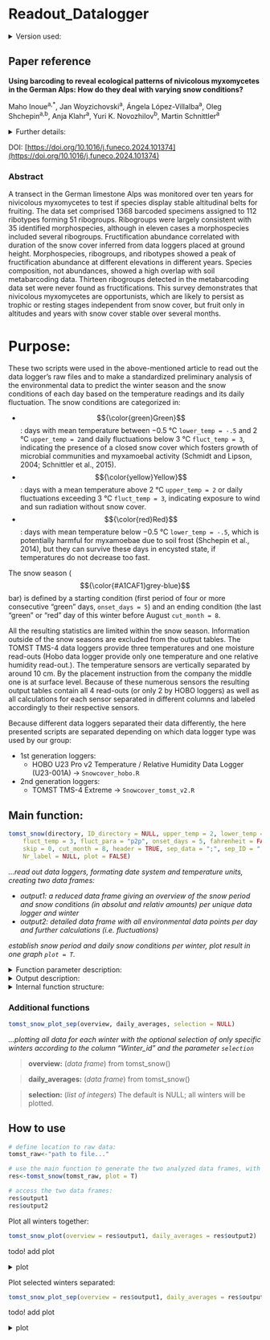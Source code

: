 # Readout_Datalogger
<details>
	
<summary> Version used: </summary> 

R (4.3.0, 2023-04-21)

Packages needed: 
- Pacman: (0.5.1)
- ggplot2: (2.3.4.2)
- lubridate: (1.9.2)
- ggnewscale: (0.4.9)
- dplyr: (1.1.2)
- glue: (1.6.2)
</details>

## Paper reference

**Using barcoding to reveal ecological patterns of nivicolous myxomycetes in the German Alps: 
How do they deal with varying snow conditions?**

Maho Inoue<sup>a,*</sup>, Jan Woyzichovski<sup>a</sup>, Ángela López-Villalba<sup>a</sup>, Oleg Shchepin<sup>a,b</sup>, Anja Klahr<sup>a</sup>, Yuri K. Novozhilov<sup>b</sup>, Martin Schnittler<sup>a</sup>

<details>
<summary>Further details: </summary>

<sup>*</sup>
	Corresponding author

<sup>a</sup>
	Institute of Botany and Landscape Ecology, University Greifswald, Greifswald, Germany
 
<sup>b</sup>
	V.L. Komarov Botanical Institute of the Russian Academy of Sciences, St. Petersburg, Russia

*Received 6 March 2024, Revised 1 July 2024, Accepted 9 July 2024, Available online 16 July 2024, Version of Record 16 July 2024.*

published in: Fungal Ecology, Volume 71, 2024, 101374, ISSN 1754-5048
</details>

DOI: [https://doi.org/10.1016/j.funeco.2024.101374](https://doi.org/10.1016/j.funeco.2024.101374)

### Abstract

A transect in the German limestone Alps was monitored over ten years for nivicolous myxomycetes to test if species display stable altitudinal belts for fruiting. The data set comprised 1368 barcoded specimens assigned to 112 ribotypes forming 51 ribogroups. Ribogroups were largely consistent with 35 identified morphospecies, although in eleven cases a morphospecies included several ribogroups. Fructification abundance correlated with duration of the snow cover inferred from data loggers placed at ground height. Morphospecies, ribogroups, and ribotypes showed a peak of fructification abundance at different elevations in different years. Species composition, not abundances, showed a high overlap with soil metabarcoding data. Thirteen ribogroups detected in the metabarcoding data set were never found as fructifications. This survey demonstrates that nivicolous myxomycetes are opportunists, which are likely to persist as trophic or resting stages independent from snow cover, but fruit only in altitudes and years with snow cover stable over several months.

# Purpose:

These two scripts were used in the above-mentioned article to read out the data logger’s raw files and to make a standardized preliminary analysis of the environmental data to predict the winter season and the snow conditions of each day based on the temperature readings and its daily fluctuation. 
The snow conditions are categorized in:
-	$${\color{green}Green}$$: days with mean temperature between −0.5 °C `lower_temp = -.5` and 2 °C `upper_temp = 2`and daily fluctuations below 3 °C `fluct_temp = 3`, indicating the presence of a closed snow cover which fosters growth of microbial communities and myxamoebal activity (Schmidt and Lipson, 2004; Schnittler et al., 2015).
-	$${\color{yellow}Yellow}$$: days with a mean temperature above 2 °C `upper_temp = 2` or daily fluctuations exceeding 3 °C `fluct_temp = 3`, indicating exposure to wind and sun radiation without snow cover.
-	$${\color{red}Red}$$: days with mean temperature below −0.5 °C  `lower_temp = -.5`, which is potentially harmful for myxamoebae due to soil frost (Shchepin et al., 2014), but they can survive these days in encysted state, if temperatures do not decrease too fast.
  
The snow season ($${\color{#A1CAF1}grey-blue}$$ bar) is defined by a starting condition (first period of four or more consecutive “green” days, `onset_days = 5`) and an ending condition (the last “green” or “red” day of this winter before August  `cut_month = 8`.

All the resulting statistics are limited within the snow season. Information outside of the snow seasons are excluded from the output tables.
The TOMST TMS-4 data loggers provide three temperatures and one moisture read-outs (Hobo data logger provide only one temperature and one relative humidity read-out.). The temperature sensors are vertically separated by around 10 cm. By the placement instruction from the company the middle one is at surface level. Because of these numerous sensors the resulting output tables contain all 4 read-outs (or only 2 by HOBO loggers) as well as all calculations for each sensor separated in different columns and labeled accordingly to their respective sensors.

Because different data loggers separated their data differently, the here presented scripts are separated depending on which data logger type was used by our group: 
-	1st generation loggers:
	-	HOBO U23 Pro v2 Temperature / Relative Humidity Data Logger (U23-001A) 
	&rarr;	`Snowcover_hobo.R`
-	2nd generation loggers:  
	-	TOMST TMS-4 Extreme 
	&rarr; 	`Snowcover_tomst_v2.R`


## Main function:

```R
tomst_snow(directory, ID_directory = NULL, upper_temp = 2, lower_temp = -.5, 
	fluct_temp = 3, fluct_para = "p2p", onset_days = 5, fahrenheit = FALSE,
	skip = 0, cut_month = 8, header = TRUE, sep_data = ";", sep_ID = ",", cover = NULL,
	Nr_label = NULL, plot = FALSE)
```

_…read out data loggers, formating date system and temperature units, creating two data frames:_
- _output1: a reduced data frame giving an overview of the snow period and snow conditions (in absolut and relativ amounts) per unique data logger and winter_
- _output2: detailed data frame with all environmental data points per day and further calculations (i.e. fluctuations)_
  
_establish snow period and daily snow conditions per winter, plot result in one graph `plot = T`._

<details>
<summary>Function parameter description:</summary>

> **directory:** (_string of characters_) path to .csv-file

> **ID_directory:** (_string of characters_) path to supplementary .csv-file. The default is NULL; it will not be used if set to NULL.
> 	A separate .csv file from the .csv file containing the environment data can be provided to extract the cover label and/or an alternative
> 	label name. The unique ID (serial number on the data logger) has to be provided in this supplementary file to assign the correct cover and/or label names.
> 	Header structure of .csv file: ID, Cover, Logger_Nr. (order is irrelevant)

> **upper_temp:** (_float_) Defines the highest temperature limit to determine suitable conditions. The default is 2 °C.

> **lower_temp:** (_float_) Defines the lowest temperature limit to determine suitable conditions. The default is -.5 °C.

> **fluct_temp:** (_float_) Defines the absolute temperature deviation limit to determine suitable conditions. The default is 3 °C.

> **fluct_para:** (_string of characters_) determining which deviation formula should be used:
> - standard deviation (“sd”),
> - variance (“var”),
> - the maximum difference from the mean (“p2x”),
> - the difference between maximum and minimum reached value (“p2p”),
> - the sum of difference to mean (“sd2x”),
> - the sum of difference to zero degree celsius (“sd2z”),
> - or all of the above (“all”).

> **onset_days:** (_integer_) defines the starting condition when the snow season starts (first period of n or more consecutive “green” days). Shorter periods that get > interupted by other categories will be then ignored. The default is 5 days.

> **fahrenheit:** (_boolean_) an internal function that converts given data from Fahrenheit to Celsius. The default is FALSE.

> **skip:** (_integer_) defines how many top rows in the .csv file should be ignored.  The default is 0.

> **cut_month:** (_integer_) separator to determine each year's winter season. The default is 8, with the first day in August the next winter starts.

> **header:** (_boolean_) Whether the first row is used for setting the column titles. The default is TRUE.

> **sep_data:** (_string of characters_) separation character to be used during reading in the .csv file. The default is ”;”.

> **sep_ID:** (_string of characters_) separation character to be used during reading in the supplementary .csv file. The default is “,”.

> **cover:** (_string of characters_) information on whether the logger was placed covered by trees or shrubs (close) or openly without any obstructions above it (open). The default is NULL; it will not be used if set to NULL. 

> **Nr_label:** (_string of characters_) The default is NULL; it will not be used if set to NULL. An alternative form to assign the data to a unique name.

> **plot:** (_boolean_) Whether at the end of caculations a plot over all winters within the main file should be plotted. The default is FALSE.


</details>

<details>
<summary>Output description:</summary>
	
#### Output1:
 
#### Output2:

</details>

<details>
	
<summary>Internal function structure:</summary>

These are the internal function that the main function uses to analyze the raw files and generate the two output data frames. The internal function are used in order  of appearance.

```R
temp-prep(directory, ID_directory = NULL, sep_ID = ",", cover = NULL, Nr_label = NULL)
```

_…creating a template data frame filled with the ID number and, if possible, cover type and alternative unique name._

> **directory:** (_string of characters_) path to .csv-file 

> **ID_directory:** (_string of characters_) path to supplementary .csv-file. The default is NULL; it will not be used if set to NULL.
> 	A separate .csv file from the .csv file containing the environment data can be provided to extract the cover label and/or an alternative
> 	label name. The unique ID (serial number on the data logger) has to be provided in this supplementary file to assign the correct cover and/or label names.
> 	Header structure of .csv file: ID, Cover, Logger_Nr. (order is irrelevant)

> **sep_ID:** (_string of characters_) separation character to be used during reading in the supplementary .csv file. The default is “,”.

> **cover:** (_string of characters_) information on whether the logger was placed covered by trees or shrubs (close) or openly without any obstructions above it (open). The default is NULL; it will not be used if set to NULL. 

> **Nr_label:** (_string of characters_) The default is NULL; it will not be used if set to NULL. An alternative form to assign the data to a unique name.

```R
read_in_tomst(directory, sep_data = ";", header = TRUE, skip = 0, fahrenheit = FALSE)
```

_…read the TOMST .csv file, select the relevant columns by position, determine and unify the date system over the data frame, convert temperature units to Celsius or Fahrenheit, 
	directory: (string of characters) path to .csv-file_
 
> **sep_data:** (_string of characters_) separation character to be used during reading in the .csv file. The default is ”;”.

> **header:** (_boolean_) Whether the first row is used for setting the column titles. The default
is TRUE.

> **skip:** (_integer_) defines how many top rows in the .csv file should be ignored.  The default
is 0.

> **fahrenheit:** (_boolean_) an internal function that converts given data from Fahrenheit to Celsius. The
default is FALSE.

```R
avg_dataframe(data, temp, cover = NULL, Nr_label = NULL, cut_month = 8)
```

_…creating the data frame “daily average” by aggregating the TOMST data per day, introducing the column “Winter” and “Winter_id”: 
The "Winter" column is assigned a unique identifier for each winter season. A winter is defined as the period between the appearance of the month specified by the parameter "cut_month" in one year and the subsequent appearance of the same month in the following year. The column “Winter_id” represents the same information as the “Winter”-column but as an integer value, starting with 1._

> **data:** (_data frame_) data frame coming from the function read_in_tomst()

> **temp:** (_data frame_) data frame coming from the function temp-prep()

> **cover:** see function temp-prep()

> **Nr_label:** see function temp-prep()

> **cut_month:** (_integer_) separator to determine each year's winter season. The
default is 8, with the first day in August the next winter starts.

```R
avg_fluct(data, daily_averages, fluct_para = "p2p")
```

_…calculating for the temperature columns the daily deviation based on different formulas or approaches._
	
> **data:** (_data frame_) from avg_dataframe()
	
> **daily_averages:** (_data frame_) from avg_dataframe()

> **fluct_para:** (_string of characters_) determining which deviation formula should be used:
> - standard deviation (“sd”),
> - variance (“var”),
> - the maximum difference from the mean (“p2x”),
> - the difference between maximum and minimum reached value (“p2p”),
> - the sum of difference to mean (“sd2x”),
> - the sum of difference to zero degree celsius (“sd2z”),
> - or all of the above (“all”).
> 
> Those deviations or fluctuations are later used to determine the daily snow condition. The default is “p2p”.

```R
avg_conditions(daily_averages, upper_temp = 2, lower_temp = -.5, fluct_temp = 3)
```

_…determining the daily snow condition for each temperature column based on the fluctuations and function parameters. Three different snow conditions can be classified:_
- _no snow: the average temperature is above “upper temp,” or average temperature is below “upper temp,” above “lower_temp,” but fluctuation temperature is above “fluct_temp” under those conditions, a protective snow cover cannot exist on the surface_
- _unsuitable: the average temperature is below “lower_temp”  under those conditions, the soil freezes, and no myxomycete can survive_  
- _suitable: the average temperature is between “upper_temp” and “lower_temp,” and the fluctuation temperature is smaller than “fluct_temp” under those conditions, a protective snow cover exists and myxomycetes can survive or even multiply_

**daily_averages:** (_data frame_) from avg_fluct()

> **upper_temp:** (_float_) Defines the highest temperature limit to determine suitable conditions. The default is 2 °C.

> **lower_temp:** (_float_) Defines the lowest temperature limit to determine suitable conditions. The default is -.5 °C.

> **fluct_temp:** (_float_) Defines the absolute temperature deviation limit to determine suitable conditions. The default is 3 °C.

```R
avg_minmax(data, daily_averages)
```

_…calculating the maximum and minimum temperature per day per temperature column_
	
> **data:** (_data frame_) from avg_dataframe()

> **daily_averages:** (_data frame_) from avg_conditions()

```R
snow_seq(data, temp, daily_averages, onset_days = 5)
```

_…determines the snow period by the first days of suitable days longer than “onset_days” each winter. Calculate the absolute and relative number of condition fragments and the length of those fragments._
	
> **data:** (_data frame_) from avg_dataframe()

> **temp:** (_data frame_) from avg_dataframe() 

> **daily_averages:** (_data frame_) from avg_minmax()

> **onset_days:** (_integer_) defines the starting condition when the snow season starts (first period of n or more consecutive “green” days). Shorter periods that get > interupted by other categories will be then ignored. The default is 5 days.

```R
tomst_snow_plot(overview, daily_averages)
```

_…plotting all data for all existing winters in the data frame._

> **overview:** (_data frame_) from tomst_snow()

> **daily_averages:** (_data frame_) from tomst_snow()

</details>

### Additional functions

```R
tomst_snow_plot_sep(overview, daily_averages, selection = NULL)
```

_…plotting all data for each winter with the optional selection of only specific winters according to the column “Winter_id” and the parameter `selection`_

> **overview:** (_data frame_) from tomst_snow()

> **daily_averages:** (_data frame_) from tomst_snow()

> **selection:** (_list of integers_) The default is NULL; all winters will be plotted.

## How to use

```R
# define location to raw data:
tomst_raw<-"path to file..."

# use the main function to generate the two analyzed data frames, with default settings (except "plot"):
res<-tomst_snow(tomst_raw, plot = T)

# access the two data frames:
res$output1
res$output2
```

Plot all winters together:

```R
tomst_snow_plot(overview = res$output1, daily_averages = res$output2)
```
todo! add plot

<details>
<summary>
plot
</summary>
</details>

Plot selected winters separated:

```R
tomst_snow_plot_sep(overview = res$output1, daily_averages = res$output2, selection = c(1,3,5))
```
todo! add plot

<details>
<summary>
plot
</summary>
</details>
